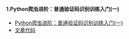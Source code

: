 #### 1.Python爬虫进阶：普通验证码识别训练入门(一)
- [Python爬虫进阶：普通验证码识别训练入门(一)](https://mp.weixin.qq.com/s/frGrDunatTuLfhYaHO4cmQ)
- [文章代码](普通验证码识别入门/README.md)



